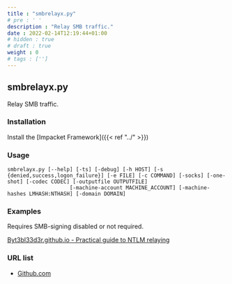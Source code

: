 ```yaml
---
title : "smbrelayx.py"
# pre : ' '
description : "Relay SMB traffic."
date : 2022-02-14T12:19:44+01:00
# hidden : true
# draft : true
weight : 0
# tags : ['']
---
```


## smbrelayx.py

Relay SMB traffic.

### Installation

Install the [Impacket Framework]({{< ref "../" >}})

### Usage

```plain
smbrelayx.py [--help] [-ts] [-debug] [-h HOST] [-s {denied,success,logon_failure}] [-e FILE] [-c COMMAND] [-socks] [-one-shot] [-codec CODEC] [-outputfile OUTPUTFILE]
                    [-machine-account MACHINE_ACCOUNT] [-machine-hashes LMHASH:NTHASH] [-domain DOMAIN]
```

### Examples

Requires SMB-signing disabled or not required.

[Byt3bl33d3r.github.io - Practical guide to NTLM relaying](https://byt3bl33d3r.github.io/practical-guide-to-ntlm-relaying-in-2017-aka-getting-a-foothold-in-under-5-minutes.html)

### URL list

* [Github.com](https://github.com/SecureAuthCorp/impacket)
